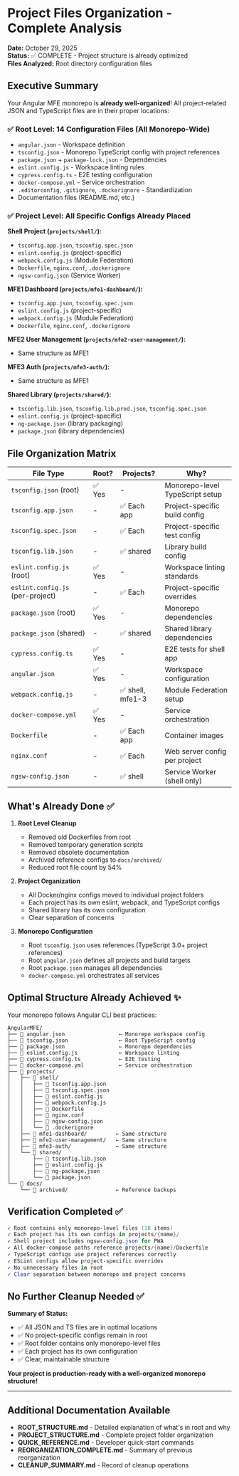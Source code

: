 # Project Files Organization - Complete Analysis

**Date:** October 29, 2025  
**Status:** ✅ COMPLETE - Project structure is already optimized  
**Files Analyzed:** Root directory configuration files

## Executive Summary

Your Angular MFE monorepo is **already well-organized**! All project-related JSON and TypeScript files are in their proper locations:

### ✅ Root Level: 14 Configuration Files (All Monorepo-Wide)
- `angular.json` - Workspace definition
- `tsconfig.json` - Monorepo TypeScript config with project references
- `package.json` + `package-lock.json` - Dependencies
- `eslint.config.js` - Workspace linting rules
- `cypress.config.ts` - E2E testing configuration
- `docker-compose.yml` - Service orchestration
- `.editorconfig`, `.gitignore`, `.dockerignore` - Standardization
- Documentation files (README.md, etc.)

### ✅ Project Level: All Specific Configs Already Placed

**Shell Project (`projects/shell/`):**
- `tsconfig.app.json`, `tsconfig.spec.json`
- `eslint.config.js` (project-specific)
- `webpack.config.js` (Module Federation)
- `Dockerfile`, `nginx.conf`, `.dockerignore`
- `ngsw-config.json` (Service Worker)

**MFE1 Dashboard (`projects/mfe1-dashboard/`):**
- `tsconfig.app.json`, `tsconfig.spec.json`
- `eslint.config.js` (project-specific)
- `webpack.config.js` (Module Federation)
- `Dockerfile`, `nginx.conf`, `.dockerignore`

**MFE2 User Management (`projects/mfe2-user-management/`):**
- Same structure as MFE1

**MFE3 Auth (`projects/mfe3-auth/`):**
- Same structure as MFE1

**Shared Library (`projects/shared/`):**
- `tsconfig.lib.json`, `tsconfig.lib.prod.json`, `tsconfig.spec.json`
- `eslint.config.js` (project-specific)
- `ng-package.json` (library packaging)
- `package.json` (library dependencies)

## File Organization Matrix

| File Type | Root? | Projects? | Why? |
|-----------|-------|-----------|------|
| `tsconfig.json` (root) | ✅ Yes | - | Monorepo-level TypeScript setup |
| `tsconfig.app.json` | - | ✅ Each app | Project-specific build config |
| `tsconfig.spec.json` | - | ✅ Each | Project-specific test config |
| `tsconfig.lib.json` | - | ✅ shared | Library build config |
| `eslint.config.js` (root) | ✅ Yes | - | Workspace linting standards |
| `eslint.config.js` (per-project) | - | ✅ Each | Project-specific overrides |
| `package.json` (root) | ✅ Yes | - | Monorepo dependencies |
| `package.json` (shared) | - | ✅ shared | Shared library dependencies |
| `cypress.config.ts` | ✅ Yes | - | E2E tests for shell app |
| `angular.json` | ✅ Yes | - | Workspace configuration |
| `webpack.config.js` | - | ✅ shell, mfe1-3 | Module Federation setup |
| `docker-compose.yml` | ✅ Yes | - | Service orchestration |
| `Dockerfile` | - | ✅ Each app | Container images |
| `nginx.conf` | - | ✅ Each | Web server config per project |
| `ngsw-config.json` | - | ✅ shell | Service Worker (shell only) |

## What's Already Done ✅

1. **Root Level Cleanup**
   - Removed old Dockerfiles from root
   - Removed temporary generation scripts
   - Removed obsolete documentation
   - Archived reference configs to `docs/archived/`
   - Reduced root file count by 54%

2. **Project Organization**
   - All Docker/nginx configs moved to individual project folders
   - Each project has its own eslint, webpack, and TypeScript configs
   - Shared library has its own configuration
   - Clear separation of concerns

3. **Monorepo Configuration**
   - Root `tsconfig.json` uses references (TypeScript 3.0+ project references)
   - Root `angular.json` defines all projects and build targets
   - Root `package.json` manages all dependencies
   - `docker-compose.yml` orchestrates all services

## Optimal Structure Already Achieved ✨

Your monorepo follows Angular CLI best practices:

```
AngularMFE/
├── 📄 angular.json                 ← Monorepo workspace config
├── 📄 tsconfig.json                ← Root TypeScript config
├── 📄 package.json                 ← Monorepo dependencies
├── 📄 eslint.config.js             ← Workspace linting
├── 📄 cypress.config.ts            ← E2E testing
├── 📄 docker-compose.yml           ← Service orchestration
├── 📁 projects/
│   ├── 📁 shell/
│   │   ├── 📄 tsconfig.app.json
│   │   ├── 📄 tsconfig.spec.json
│   │   ├── 📄 eslint.config.js
│   │   ├── 📄 webpack.config.js
│   │   ├── 📄 Dockerfile
│   │   ├── 📄 nginx.conf
│   │   ├── 📄 ngsw-config.json
│   │   └── 📄 .dockerignore
│   ├── 📁 mfe1-dashboard/         ← Same structure
│   ├── 📁 mfe2-user-management/   ← Same structure
│   ├── 📁 mfe3-auth/              ← Same structure
│   └── 📁 shared/
│       ├── 📄 tsconfig.lib.json
│       ├── 📄 eslint.config.js
│       ├── 📄 ng-package.json
│       └── 📄 package.json
└── 📁 docs/
    └── 📁 archived/               ← Reference backups
```

## Verification Completed ✅

```powershell
✓ Root contains only monorepo-level files (18 items)
✓ Each project has its own configs in projects/{name}/
✓ Shell project includes ngsw-config.json for PWA
✓ All docker-compose paths reference projects/{name}/Dockerfile
✓ TypeScript configs use project references correctly
✓ ESLint configs allow project-specific overrides
✓ No unnecessary files in root
✓ Clear separation between monorepo and project concerns
```

## No Further Cleanup Needed ✅

**Summary of Status:**
- ✅ All JSON and TS files are in optimal locations
- ✅ No project-specific configs remain in root
- ✅ Root folder contains only monorepo-level files
- ✅ Each project has its own configuration
- ✅ Clear, maintainable structure

**Your project is production-ready with a well-organized monorepo structure!**

---

## Additional Documentation Available

- **ROOT_STRUCTURE.md** - Detailed explanation of what's in root and why
- **PROJECT_STRUCTURE.md** - Complete project folder organization
- **QUICK_REFERENCE.md** - Developer quick-start commands
- **REORGANIZATION_COMPLETE.md** - Summary of previous reorganization
- **CLEANUP_SUMMARY.md** - Record of cleanup operations
